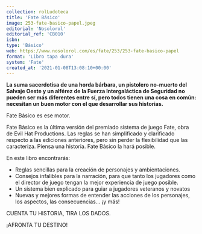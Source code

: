 ```yaml
---
collection: rolLudoteca
title: 'Fate Básico'
image: 253-fate-basico-papel.jpeg
editorial: 'Nosolorol'
editorial_ref: 'CB010'
isbn:
type: 'Básico'
web: https://www.nosolorol.com/es/fate/253/253-fate-basico-papel
format: 'Libro tapa dura'
system: 'Fate'
created_at: '2021-01-08T13:08:10+00:00'
---
```


__La suma sacerdotisa de una horda bárbara, un pistolero no-muerto del Salvaje Oeste y un alférez de la Fuerza Intergaláctica de Seguridad no pueden ser más diferentes entre sí, pero todos tienen una cosa en común: necesitan un buen motor con el que desarrollar sus historias.__

Fate Básico es ese motor.

Fate Básico es la última versión del premiado sistema de juego Fate, obra de Evil Hat Productions. Las reglas se han simplificado y clarificado respecto a las ediciones anteriores, pero sin perder la flexibilidad que las caracteriza. Piensa una historia. Fate Básico la hará posible.

En este libro encontrarás:

- Reglas sencillas para la creación de personajes y ambientaciones.
- Consejos infalibles para la narración, para que tanto los jugadores como el director de juego tengan la mejor experiencia de juego posible.
- Un sistema bien explicado para guiar a jugadores veteranos y novatos
- Nuevas y mejores formas de entender las acciones de los personajes, los aspectos, las consecuencias… ¡y más!

CUENTA TU HISTORIA, TIRA LOS DADOS.

¡AFRONTA TU DESTINO!